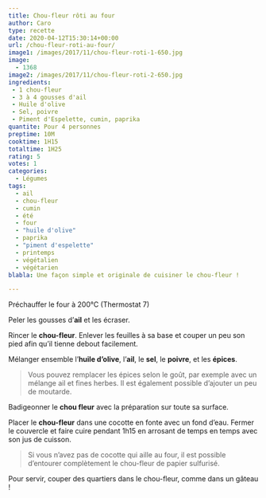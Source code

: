 ```yaml
---
title: Chou-fleur rôti au four
author: Caro
type: recette
date: 2020-04-12T15:30:14+00:00
url: /chou-fleur-roti-au-four/
image1: /images/2017/11/chou-fleur-roti-1-650.jpg
image:
  - 1368
image2: /images/2017/11/chou-fleur-roti-2-650.jpg
ingredients:
 - 1 chou-fleur
 - 3 à 4 gousses d'ail
 - Huile d'olive
 - Sel, poivre
 - Piment d'Espelette, cumin, paprika
quantite: Pour 4 personnes
preptime: 10M
cooktime: 1H15
totaltime: 1H25
rating: 5
votes: 1
categories:
  - Légumes
tags:
  - ail
  - chou-fleur
  - cumin
  - été
  - four
  - "huile d'olive"
  - paprika
  - "piment d'espelette"
  - printemps
  - végétalien
  - végétarien
blabla: Une façon simple et originale de cuisiner le chou-fleur !

---
```

Préchauffer le four à 200°C (Thermostat 7)

Peler les gousses d&rsquo;**ail** et les écraser.

Rincer le **chou-fleur**. Enlever les feuilles à sa base et couper un peu son pied afin qu&rsquo;il tienne debout facilement.

Mélanger ensemble l&rsquo;**huile d&rsquo;olive**, l&rsquo;**ail**, le **sel**, le **poivre**, et les **épices**.

> Vous pouvez remplacer les épices selon le goût, par exemple avec un mélange ail et fines herbes. Il est également possible d&rsquo;ajouter un peu de moutarde.

Badigeonner le **chou fleur** avec la préparation sur toute sa surface.

Placer le **chou-fleur** dans une cocotte en fonte avec un fond d&rsquo;eau. Fermer le couvercle et faire cuire pendant 1h15 en arrosant de temps en temps avec son jus de cuisson.

> Si vous n&rsquo;avez pas de cocotte qui aille au four, il est possible d&rsquo;entourer complètement le chou-fleur de papier sulfurisé.

Pour servir, couper des quartiers dans le chou-fleur, comme dans un gâteau !
